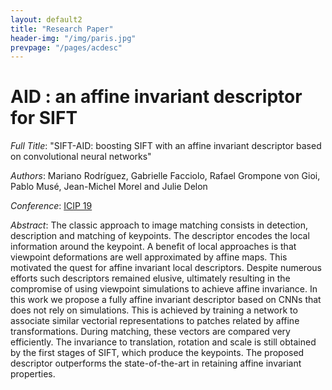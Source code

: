 ```yaml
---
layout: default2
title: "Research Paper"
header-img: "/img/paris.jpg"
prevpage: "/pages/acdesc"
---
```


AID : an affine invariant descriptor for SIFT
===================

*Full Title*: "SIFT-AID: boosting SIFT with an affine invariant descriptor based on convolutional neural networks"

*Authors*: Mariano Rodríguez, Gabrielle Facciolo, Rafael Grompone von Gioi, Pablo Musé, Jean-Michel Morel and Julie Delon

*Conference*: [ICIP 19](http://www.2019.ieeeicip.org/)

*Abstract*:
The classic approach to image matching consists in detection, description and matching of keypoints. The descriptor encodes the local information around the keypoint. A benefit of local approaches is that viewpoint deformations are well approximated by affine maps. This motivated the quest for affine invariant local descriptors. Despite numerous efforts such descriptors remained elusive, ultimately resulting in the compromise of using viewpoint simulations to achieve affine invariance. In this work we propose a fully affine invariant descriptor based on CNNs that does not rely on simulations. This is achieved by training a network to associate similar vectorial representations to patches related by affine transformations. During matching, these vectors are compared very efficiently. The invariance to translation, rotation and scale is still obtained by the first stages of SIFT, which produce the keypoints. The proposed descriptor outperforms the state-of-the-art in retaining affine invariant properties.


<!-- <center><a href="http://dev.ipol.im/~rdguez-mariano/fixed_files/ac_desc.pdf">Read / Download this article</a> </center> -->

<!-- <center><a href="https://github.com/rdguez-mariano/fast_imas_IPOL"> Source code</a> <small>(on Github)</small></center> -->

<!-- <center><a href="https://github.com/rdguez-mariano/imas_analytics">Tester source code</a> <small>(on Github)</small></center> -->
